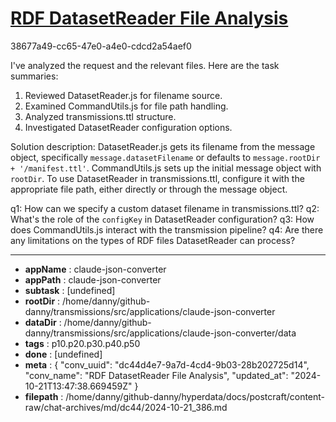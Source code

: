 # [RDF DatasetReader File Analysis](https://claude.ai/chat/dc44d4e7-9a7d-4cd4-9b03-28b202725d14)

38677a49-cc65-47e0-a4e0-cdcd2a54aef0

 I've analyzed the request and the relevant files. Here are the task summaries:

1. Reviewed DatasetReader.js for filename source.
2. Examined CommandUtils.js for file path handling.
3. Analyzed transmissions.ttl structure.
4. Investigated DatasetReader configuration options.

Solution description:
DatasetReader.js gets its filename from the message object, specifically `message.datasetFilename` or defaults to `message.rootDir + '/manifest.ttl'`. CommandUtils.js sets up the initial message object with `rootDir`. To use DatasetReader in transmissions.ttl, configure it with the appropriate file path, either directly or through the message object.

q1: How can we specify a custom dataset filename in transmissions.ttl?
q2: What's the role of the `configKey` in DatasetReader configuration?
q3: How does CommandUtils.js interact with the transmission pipeline?
q4: Are there any limitations on the types of RDF files DatasetReader can process?

---

* **appName** : claude-json-converter
* **appPath** : claude-json-converter
* **subtask** : [undefined]
* **rootDir** : /home/danny/github-danny/transmissions/src/applications/claude-json-converter
* **dataDir** : /home/danny/github-danny/transmissions/src/applications/claude-json-converter/data
* **tags** : p10.p20.p30.p40.p50
* **done** : [undefined]
* **meta** : {
  "conv_uuid": "dc44d4e7-9a7d-4cd4-9b03-28b202725d14",
  "conv_name": "RDF DatasetReader File Analysis",
  "updated_at": "2024-10-21T13:47:38.669459Z"
}
* **filepath** : /home/danny/github-danny/hyperdata/docs/postcraft/content-raw/chat-archives/md/dc44/2024-10-21_386.md